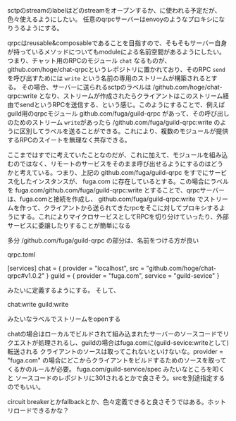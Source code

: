 sctpのstreamのlabelはどのstreamをオープンするか、に使われる予定だが、色々使えるようにしたい。
任意のqrpcサーバーはenvoyのようなプロキシになりうるようにする。

qrpcはreusable&composableであることを目指すので、そもそもサーバー自身が持っているメソッドについてもmoduleによる名前空間があるようにしたい。
つまり、チャット用のRPCのモジュール `chat` なるものが、github.com/hoge/chat-qrpcというレポジトリに置かれており、そのRPC `send` を呼び出すためには `write` という名前の専用のストリームが構築されるとする。
その場合、サーバーに送られるsctpのラベルは
/github.com/hoge/chat-qrpc:write
となり、ストリームが作成されたらクライアントはこのストリーム経由でsendというRPCを送信する、という感じ。このようにすることで、例えばguild用のqrpcモジュール github.com/fuga/guild-qrpc があって、その呼び出しのためのストリーム `write`があったら
/github.com/fuga/guild-qrpc:write
のように区別してラベルを送ることができる。これにより、複数のモジュールが提供するRPCのスイートを無理なく共存できる。

ここまではすでに考えていたことなのだが、これに加えて、モジュールを組み込むのではなく、リモートのサービスをそのまま呼び出せるようにするのはどうかと考えている。つまり、上記の github.com/fuga/guild-qrpc をすでにサービス化したインスタンスが、 fuga.com に存在しているとする。この場合にラベルを fuga.com/github.com/fuga/guild-qrpc:write とすることで、qrpcサーバーは、fuga.comと接続を作成し、 github.com/fuga/guild-qrpc:write でストリームを作って、クライアントから送られてきたrpcをそこに対してプロキシするようにする。これによりマイクロサービスとしてRPCを切り分けていったり、外部サービスに委譲したりすることが簡単になる

多分
/github.com/fuga/guild-qrpc の部分は、名前をつける方が良い

qrpc.toml

[services]
chat = { provider = "localhost", src = "github.com/hoge/chat-qrpc#v1.0.2" }
guild = { provider = "fuga.com", service = "guild-sevice" }

みたいに定義するようにする。
そして、

chat:write
guild:write

みたいなラベルでストリームをopenする

chatの場合はローカルでビルドされて組み込まれたサーバーのソースコードでリクエストが処理されるし、guildの場合はfuga.comに(guild-sevice:writeとして)転送される
クライアントのソースは取ってこれないといけないな。provider = "fuga.com" の場合にどこからクライアントをビルドするためのソースを取ってくるかのルールが必要。
fuga.com/guild-service/spec みたいなところを叩くと ソースコードのレポジトリに301されるとかで良さそう。srcを別途指定するのでもいい。

circuit breakerとかfallbackとか、色々定義できると良さそうではある。ホットリロードできるかな？